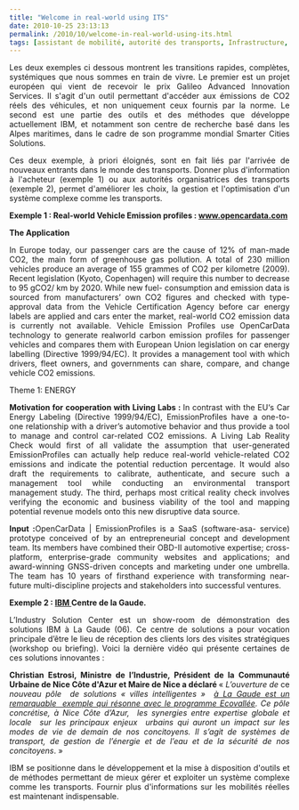 ```yaml
---
title: "Welcome in real-world using ITS"
date: 2010-10-25 23:13:13
permalink: /2010/10/welcome-in-real-world-using-its.html
tags: [assistant de mobilité, autorité des transports, Infrastructure, internet, partage de données, Service de mobilité]
---
```


<p style="text-align: justify">Les deux exemples ci dessous montrent les transitions rapides, complètes, systémiques que nous sommes en train de vivre. Le premier est un projet européen qui vient de recevoir le prix Galileo Advanced Innovation Services. Il s'agit d'un outil permettant d'accéder aux émissions de CO2 réels des véhicules, et non uniquement ceux fournis par la norme. Le second est une partie des outils et des méthodes que développe actuellement IBM, et notamment son centre de recherche basé dans les Alpes maritimes, dans le cadre de son programme mondial Smarter Cities Solutions.</p> <p style="text-align: justify">Ces deux exemple, à priori éloignés, sont en fait liés par l'arrivée de nouveaux entrants dans le monde des transports. Donner plus d'information à l'acheteur (exemple 1) ou aux autorités organisatrices des transports (exemple 2), permet d'améliorer les choix, la gestion et l'optimisation d'un système complexe comme les transports. </p>  <!--more-->   <p style="text-align: justify"><strong>Exemple 1 : Real-world Vehicle Emission profiles : <a href="http://www.opencardata.com">www.opencardata.com</a></strong></p> <p style="text-align: justify"><strong>The Application</strong></p> <p style="text-align: justify">In Europe today, our passenger cars are the cause of 12% of man-made CO2, the main form of greenhouse gas pollution. A total of 230 million vehicles produce an average of 155 grammes of CO2 per kilometre (2009). Recent legislation (Kyoto, Copenhagen) will require this number to decrease to 95 gCO2/ km by 2020. While new fuel- consumption and emission data is sourced from manufacturers’ own CO2 figures and checked with type-approval data from the Vehicle Certification Agency before car energy labels are applied and cars enter the market, real-world CO2 emission data is currently not available. Vehicle Emission Profiles use OpenCarData technology to generate realworld carbon emission profiles for passenger vehicles and compares them with European Union legislation on car energy labelling (Directive 1999/94/EC). It provides a management tool with which drivers, fleet owners, and governments can share, compare, and change vehicle CO2 emissions.</p> <p style="text-align: justify">Theme 1: ENERGY</p> <p style="text-align: justify"><strong>Motivation for cooperation with Living Labs : </strong>In contrast with the EU‘s Car Energy Labeling (Directive 1999/94/EC), EmissionProfiles have a one-to-one relationship with a driver’s automotive behavior and thus provide a tool to manage and control car-related CO2 emissions. A Living Lab Reality Check would first of all validate the assumption that user-generated EmissionProfiles can actually help reduce real-world vehicle-related CO2 emissions and indicate the potential reduction percentage. It would also draft the requirements to calibrate, authenticate, and secure such a management tool while conducting an environmental transport management study. The third, perhaps most critical reality check involves verifying the economic and business viability of the tool and mapping potential revenue models onto this new disruptive data source.</p> <p style="text-align: justify"><strong>Input :</strong>OpenCarData | EmissionProfiles is a SaaS (software-asa- service) prototype conceived of by an entrepreneurial concept and development team. Its members have combined their OBD-II automotive expertise; cross-platform, enterprise-grade community websites and applications; and award-winning GNSS-driven concepts and marketing under one umbrella. The team has 10 years of firsthand experience with transforming near-future multi-discipline projects and stakeholders into successful ventures.</p> <p><strong>Exemple 2 : <a href="http://twitter.com/#!/ibmforumlagaude" target="_self">IBM </a>Centre de la Gaude.</strong></p> <p style="text-align: justify">L’Industry Solution Center est un show-room de démonstration des solutions IBM à La Gaude (06). Ce centre de solutions a pour vocation principale d’être le lieu de réception des clients lors des visites stratégiques (workshop ou briefing). Voici la dernière vidéo qui présente certaines de ces solutions innovantes :</p> <p>        </p> <p style="text-align: justify"><strong>Christian Estrosi, Ministre de l’Industrie, Président de la Communauté Urbaine de Nice Côte d'Azur et Maire de Nice a déclaré </strong>« <em>L’ouverture de</em> ce <em>nouveau pôle  de solutions « villes intelligentes »  <a href="http://investincotedazur.com/fr/eco-vallee/index.php">à La Gaude est un remarquable  exemple qui résonne avec le programme Ecovallée</a>. Ce pôle concrétise, à Nice Côte d’Azur,  les synergies entre expertise globale et locale  sur les principaux enjeux  urbains qui auront un impact sur les modes de vie de demain de nos concitoyens.</em> <em>Il s’agit de systèmes de transport, de gestion de l’énergie et de l’eau et de la sécurité de nos concitoyens</em>. »</p> <p style="text-align: justify">IBM se positionne dans le développement et la mise à disposition d'outils et de méthodes permettant de mieux gérer et exploiter un système complexe comme les transports. Fournir plus d'informations sur les mobilités réelles est maintenant indispensable.</p>
